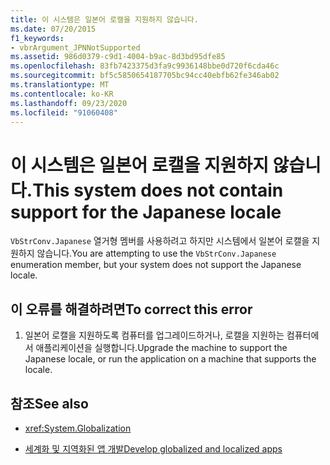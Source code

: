 ```yaml
---
title: 이 시스템은 일본어 로캘을 지원하지 않습니다.
ms.date: 07/20/2015
f1_keywords:
- vbrArgument_JPNNotSupported
ms.assetid: 986d0379-c9d1-4004-b9ac-8d3bd95dfe85
ms.openlocfilehash: 83fb7423375d3fa9c9936148bbe0d720f6cda46c
ms.sourcegitcommit: bf5c5850654187705bc94cc40ebfb62fe346ab02
ms.translationtype: MT
ms.contentlocale: ko-KR
ms.lasthandoff: 09/23/2020
ms.locfileid: "91060408"
---
```

# <a name="this-system-does-not-contain-support-for-the-japanese-locale"></a><span data-ttu-id="2b4d5-102">이 시스템은 일본어 로캘을 지원하지 않습니다.</span><span class="sxs-lookup"><span data-stu-id="2b4d5-102">This system does not contain support for the Japanese locale</span></span>

<span data-ttu-id="2b4d5-103">`VbStrConv.Japanese` 열거형 멤버를 사용하려고 하지만 시스템에서 일본어 로캘을 지원하지 않습니다.</span><span class="sxs-lookup"><span data-stu-id="2b4d5-103">You are attempting to use the `VbStrConv.Japanese` enumeration member, but your system does not support the Japanese locale.</span></span>  
  
## <a name="to-correct-this-error"></a><span data-ttu-id="2b4d5-104">이 오류를 해결하려면</span><span class="sxs-lookup"><span data-stu-id="2b4d5-104">To correct this error</span></span>  
  
1. <span data-ttu-id="2b4d5-105">일본어 로캘을 지원하도록 컴퓨터를 업그레이드하거나, 로캘을 지원하는 컴퓨터에서 애플리케이션을 실행합니다.</span><span class="sxs-lookup"><span data-stu-id="2b4d5-105">Upgrade the machine to support the Japanese locale, or run the application on a machine that supports the locale.</span></span>  
  
## <a name="see-also"></a><span data-ttu-id="2b4d5-106">참조</span><span class="sxs-lookup"><span data-stu-id="2b4d5-106">See also</span></span>

- <xref:System.Globalization>

- [<span data-ttu-id="2b4d5-107">세계화 및 지역화된 앱 개발</span><span class="sxs-lookup"><span data-stu-id="2b4d5-107">Develop globalized and localized apps</span></span>](/visualstudio/ide/globalizing-and-localizing-applications)
